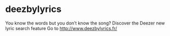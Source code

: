 # deezbylyrics
You know the words but you don’t know the song? Discover the Deezer new lyric search feature
Go to http://www.deezbylyrics.fr/
